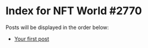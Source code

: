 # Index for NFT World #2770
Posts will be displayed in the order below:

- [Your first post](./001-first.md)

